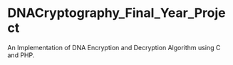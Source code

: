 # DNACryptography_Final_Year_Project
An Implementation of DNA Encryption and Decryption Algorithm using C and PHP. 
